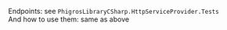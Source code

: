﻿Endpoints: see `PhigrosLibraryCSharp.HttpServiceProvider.Tests` <br/>
And how to use them: same as above